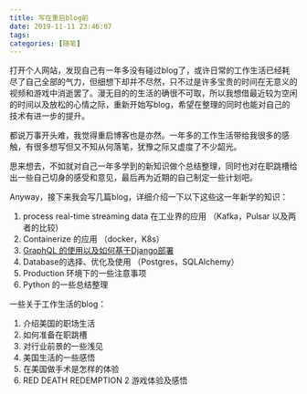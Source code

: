 ```yaml
---
title: 写在重启blog前
date: 2019-11-11 23:46:07
tags:
categories: [随笔]
---
```


打开个人网站，发现自己有一年多没有碰过blog了，或许日常的工作生活已经耗尽了自己全部的气力，但细想下却并不尽然，只不过是许多宝贵的时间在无意义的视频和游戏中消逝罢了。漫无目的的生活的确很不可取，所以我想借最近较为空闲的时间以及放松的心情之际，重新开始写blog，希望在整理的同时也能对自己的技术有进一步的提升。

<!-- more -->

都说万事开头难，我觉得重启博客也是亦然。一年多的工作生活带给我很多的感触，有很多想写但又不知从何落笔，犹豫之际又虚度了不少韶光。

思来想去，不如就对自己一年多学到的新知识做个总结整理，同时也对在职跳槽给出一些自己切身的感受和意见，最后再为近期的自己制定一些计划吧。

Anyway，接下来我会写几篇blog，详细介绍一下以下这些这一年新学的知识：
1. process real-time streaming data 在工业界的应用 （Kafka，Pulsar 以及两者的比较）
2. Containerize 的应用 （docker，K8s）
3. [GraphQL 的使用以及如何基于Django部署](https://tianyuh.com/2019/11/12/GraphQL%E7%AE%80%E4%BB%8B/)
4. Database的选择、优化及使用 （Postgres，SQLAlchemy）
5. Production 环境下的一些注意事项
6. Python 的一些总结整理

一些关于工作生活的blog：
1. 介绍美国的职场生活
2. 如何准备在职跳槽
3. 对行业前景的一些浅见
4. 美国生活的一些感悟
5. 在美国做手术是怎样的体验
6. RED DEATH REDEMPTION 2 游戏体验及感悟

